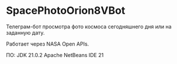 # SpacePhotoOrion8VBot
Телеграм-бот просмотра фото космоса сегодняшнего дня или на заданную дату.

Работает через NASA Open APIs.

ПО:
JDK 21.0.2
Apache NetBeans IDE 21
